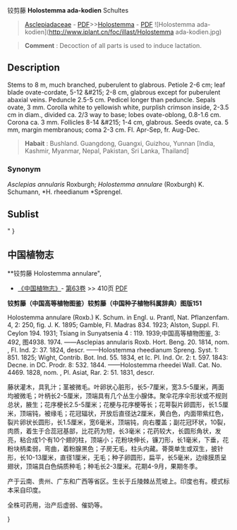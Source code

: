 铰剪藤 **Holostemma ada-kodien** Schultes

> [Asclepiadaceae](http://www.iplant.cn/info/Asclepiadaceae?t=foc) - [PDF](http://www.iplant.cn/foc/pdf/Asclepiadaceae.pdf)>>[Holostemma](http://www.iplant.cn/info/Holostemma?t=foc) - [PDF](http://www.iplant.cn/foc/pdf/Holostemma.pdf)
![Holostemma ada-kodien](http://www.iplant.cn/foc/illast/Holostemma ada-kodien.jpg)


> **Comment** : 
> Decoction of all parts is used to induce lactation.

## Description

Stems to 8 m, much branched, puberulent to glabrous. Petiole 2-6 cm; leaf blade ovate-cordate, 5-12 &amp;#215; 2-8 cm, glabrous except for puberulent abaxial veins. Peduncle 2.5-5 cm. Pedicel longer than peduncle. Sepals ovate, 3 mm. Corolla white to yellowish white, purplish crimson inside, 2-3.5 cm in diam., divided ca. 2/3 way to base; lobes ovate-oblong, 0.8-1.6 cm. Corona ca. 3 mm. Follicles 8-14 &amp;#215; 1-4 cm, glabrous. Seeds ovate, ca. 5 mm, margin membranous; coma 2-3 cm. Fl. Apr-Sep, fr. Aug-Dec.


> **Habait** : 
> Bushland. Guangdong, Guangxi, Guizhou, Yunnan [India, Kashmir, Myanmar, Nepal, Pakistan, Sri Lanka, Thailand]

### Synonym
*Asclepias annularis* Roxburgh; *Holostemma annulare* (Roxburgh) K. Schumann, *H. rheedianum *Sprengel.


## Sublist
"
}
## 中国植物志

**铰剪藤 Holostemma annulare",

* [《中国植物志》](http://www.iplant.cn/frps)- [第63卷](http://www.iplant.cn/frps/vol/63) >> 410页 [PDF](http://www.iplant.cn/frps/pdf/63/410.pdf)


**铰剪藤（中国高等植物图鉴）较剪藤（中国种子植物科属辞典）图版151**

Holostemma annulare (Roxb.) K. Schum. in Engl. u. Prantl, Nat. Pflanzenfam. 4, 2: 250, fig. J. K. 1895; Gamble, Fl. Madras 834. 1923; Alston, Suppl. Fl. Ceylon 194. 1931; Tsiang in Sunyatsenia 4 : 119. 1939;中国高等植物图鉴, 3: 492, 图4938. 1974. ——Asclepias annularis Roxb. Hort. Beng. 20. 1814, nom. , Fl. Ind. 2: 37. 1824, descr. ——Holostemma rheedianum Spreng. Syst. 1: 851. 1825; Wight, Contrib. Bot. Ind. 55. 1834, et Ic. Pl. Ind. Or. 2: t. 597. 1843: Decne. in DC. Prodr. 8: 532. 1844. ——Holostemma rheedei Wall. Cat. No. 4469. 1828, nom. , Pl. Asiat, Rar. 2: 51. 1831, descr.

藤状灌木，具乳汁；茎被微毛。叶卵状心脏形，长5-7厘米，宽3.5-5厘米，两面均被微毛；叶柄长2-5厘米，顶端具有几个丛生小腺体。聚伞花序伞形状或不规则总状，腋生；花序梗长2.5-5厘米；花梗与花序梗等长；花萼裂片卵圆形，长1.5厘米，顶端钝，被缘毛；花冠辐状，开放后直径达2厘米，黄白色，内面带紫红色，裂片卵状长圆形，长1.5厘米，宽6毫米，顶端钝，向右覆盖；副花冠环状，10裂，肉质，着生于合蕊冠基部，比花药为短，长3毫米；花药较大，长圆形角状，发亮，粘合成1个有10个翅的柱，顶端小；花粉块伸长，镰刀形，长1毫米，下垂，花粉块柄柔弱，弯曲，着粉腺黑色；子房无毛，柱头内藏。蓇葖单生或双生，披针形，长10-13厘米，直径1厘米，无毛；种子卵圆形，扁平，长5毫米，边缘膜质呈翅状，顶端具白色绢质种毛；种毛长2-3厘米。花期4-9月，果期冬季。

产于云南、贵州、广东和广西等省区。生长于丘陵棘丛荒坡上。印度也有。模式标本采自印度。

全株可药用，治产后虚弱、催奶等。

}